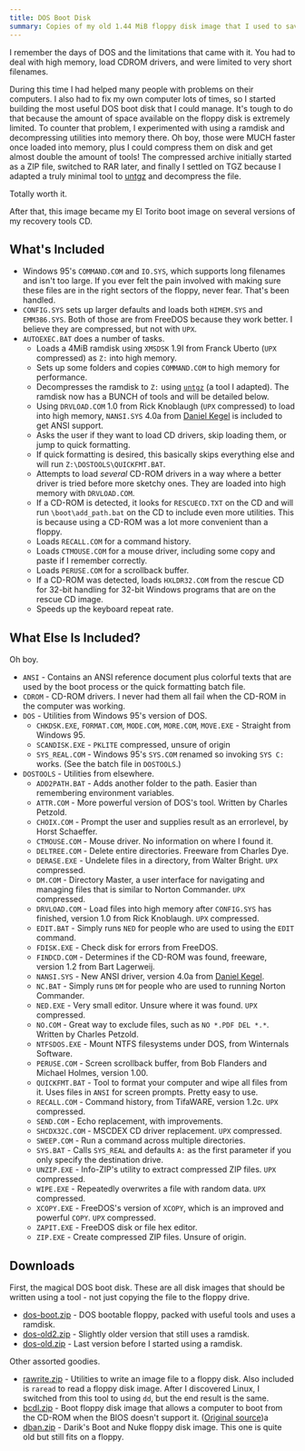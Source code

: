 ```yaml
---
title: DOS Boot Disk
summary: Copies of my old 1.44 MiB floppy disk image that I used to save so many different systems.
---
```


I remember the days of DOS and the limitations that came with it. You had to deal with high memory, load CDROM drivers, and were limited to very short filenames.

During this time I had helped many people with problems on their computers. I also had to fix my own computer lots of times, so I started building the most useful DOS boot disk that I could manage. It's tough to do that because the amount of space available on the floppy disk is extremely limited. To counter that problem, I experimented with using a ramdisk and decompressing utilities into memory there. Oh boy, those were MUCH faster once loaded into memory, plus I could compress them on disk and get almost double the amount of tools! The compressed archive initially started as a ZIP file, switched to RAR later, and finally I settled on TGZ because I adapted a truly minimal tool to [untgz](../untgz/) and decompress the file.

Totally worth it.

After that, this image became my El Torito boot image on several versions of my recovery tools CD.

What's Included
---------------

* Windows 95's `COMMAND.COM` and `IO.SYS`, which supports long filenames and isn't too large. If you ever felt the pain involved with making sure these files are in the right sectors of the floppy, never fear. That's been handled.
* `CONFIG.SYS` sets up larger defaults and loads both `HIMEM.SYS` and `EMM386.SYS`. Both of those are from FreeDOS because they work better. I believe they are compressed, but not with `UPX`.
* `AUTOEXEC.BAT` does a number of tasks.
    * Loads a 4MiB ramdisk using `XMSDSK` 1.9I from Franck Uberto (`UPX` compressed) as `Z:` into high memory.
    * Sets up some folders and copies `COMMAND.COM` to high memory for performance.
    * Decompresses the ramdisk to `Z:` using [`untgz`](../untgz/) (a tool I adapted). The ramdisk now has a BUNCH of tools and will be detailed below.
    * Using `DRVLOAD.COM` 1.0 from Rick Knoblaugh (`UPX` compressed) to load into high memory, `NANSI.SYS` 4.0a from [Daniel Kegel](http://www.kegel.com/nansi/) is included to get ANSI support.
    * Asks the user if they want to load CD drivers, skip loading them, or jump to quick formatting.
    * If quick formatting is desired, this basically skips everything else and will run `Z:\DOSTOOLS\QUICKFMT.BAT`.
    * Attempts to load *several* CD-ROM drivers in a way where a better driver is tried before more sketchy ones. They are loaded into high memory with `DRVLOAD.COM`.
    * If a CD-ROM is detected, it looks for `RESCUECD.TXT` on the CD and will run `\boot\add_path.bat` on the CD to include even more utilities. This is because using a CD-ROM was a lot more convenient than a floppy.
    * Loads `RECALL.COM` for a command history.
    * Loads `CTMOUSE.COM` for a mouse driver, including some copy and paste if I remember correctly.
    * Loads `PERUSE.COM` for a scrollback buffer.
    * If a CD-ROM was detected, loads `HXLDR32.COM` from the rescue CD for 32-bit handling for 32-bit Windows programs that are on the rescue CD image.
    * Speeds up the keyboard repeat rate.

What Else Is Included?
----------------------

Oh boy.

* `ANSI` - Contains an ANSI reference document plus colorful texts that are used by the boot process or the quick formatting batch file.
* `CDROM` - CD-ROM drivers. I never had them all fail when the CD-ROM in the computer was working.
* `DOS` - Utilities from Windows 95's version of DOS.
    * `CHKDSK.EXE`, `FORMAT.COM`, `MODE.COM`, `MORE.COM`, `MOVE.EXE` - Straight from Windows 95.
    * `SCANDISK.EXE` - `PKLITE` compressed, unsure of origin
    * `SYS_REAL.COM` - Windows 95's `SYS.COM` renamed so invoking `SYS C:` works. (See the batch file in `DOSTOOLS`.)
* `DOSTOOLS` - Utilities from elsewhere.
    * `ADD2PATH.BAT` - Adds another folder to the path. Easier than remembering environment variables.
    * `ATTR.COM` - More powerful version of DOS's tool. Written by Charles Petzold.
    * `CHOIX.COM` - Prompt the user and supplies result as an errorlevel, by Horst Schaeffer.
    * `CTMOUSE.COM` - Mouse driver. No information on where I found it.
    * `DELTREE.COM` - Delete entire directories. Freeware from Charles Dye.
    * `DERASE.EXE` - Undelete files in a directory, from Walter Bright. `UPX` compressed.
    * `DM.COM` - Directory Master, a user interface for navigating and managing files that is similar to Norton Commander. `UPX` compressed.
    * `DRVLOAD.COM` - Load files into high memory after `CONFIG.SYS` has finished, version 1.0 from Rick Knoblaugh. `UPX` compressed.
    * `EDIT.BAT` - Simply runs `NED` for people who are used to using the `EDIT` command.
    * `FDISK.EXE` - Check disk for errors from FreeDOS.
    * `FINDCD.COM` - Determines if the CD-ROM was found, freeware, version 1.2 from Bart Lagerweij.
    * `NANSI.SYS` - New ANSI driver, version 4.0a from [Daniel Kegel](http://www.kegel.com/nansi/).
    * `NC.BAT` - Simply runs `DM` for people who are used to running Norton Commander.
    * `NED.EXE` - Very small editor. Unsure where it was found. `UPX` compressed.
    * `NO.COM` - Great way to exclude files, such as `NO *.PDF DEL *.*`. Written by Charles Petzold.
    * `NTFSDOS.EXE` - Mount NTFS filesystems under DOS, from Winternals Software.
    * `PERUSE.COM` - Screen scrollback buffer, from Bob Flanders and Michael Holmes, version 1.00.
    * `QUICKFMT.BAT` - Tool to format your computer and wipe all files from it. Uses files in `ANSI` for screen prompts. Pretty easy to use.
    * `RECALL.COM` - Command history, from TifaWARE, version 1.2c. `UPX` compressed.
    * `SEND.COM` - Echo replacement, with improvements.
    * `SHCDX32C.COM` - MSCDEX CD driver replacement. `UPX` compressed.
    * `SWEEP.COM` - Run a command across multiple directories.
    * `SYS.BAT` - Calls `SYS_REAL` and defaults `A:` as the first parameter if you only specify the destination drive.
    * `UNZIP.EXE` - Info-ZIP's utility to extract compressed ZIP files. `UPX` compressed.
    * `WIPE.EXE` - Repeatedly overwrites a file with random data. `UPX` compressed.
    * `XCOPY.EXE` - FreeDOS's version of `XCOPY`, which is an improved and powerful `COPY`. `UPX` compressed.
    * `ZAPIT.EXE` - FreeDOS disk or file hex editor.
    * `ZIP.EXE` - Create compressed ZIP files. Unsure of origin.


Downloads
---------

First, the magical DOS boot disk. These are all disk images that should be written using a tool - not just copying the file to the floppy drive.

* [dos-boot.zip](dos-boot.zip) - DOS bootable floppy, packed with useful tools and uses a ramdisk.
* [dos-old2.zip](dos-old2.zip) - Slightly older version that still uses a ramdisk.
* [dos-old.zip](dos-old.zip) - Last version before I started using a ramdisk.

Other assorted goodies.

* [rawrite.zip](rawrite.zip) - Utilities to write an image file to a floppy disk. Also included is `raread` to read a floppy disk image. After I discovered Linux, I switched from this tool to using `dd`, but the end result is the same.
* [bcdl.zip](bcdl.zip) - Boot floppy disk image that allows a computer to boot from the CD-ROM when the BIOS doesn't support it. ([Original source](http://bootcd.narod.ru/bcdl.htm))a
* [dban.zip](dban.zip) - Darik's Boot and Nuke floppy disk image. This one is quite old but still fits on a floppy.
